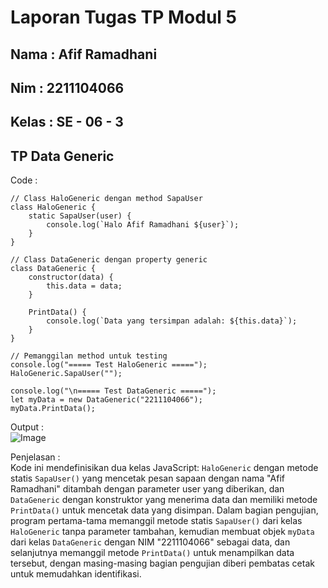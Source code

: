 # Laporan Tugas TP Modul 5

<h2> Nama  : Afif Ramadhani</h2>
<h2> Nim   : 2211104066</h2>
<h2> Kelas : SE - 06 - 3</h2>

## TP Data Generic
Code :
```
// Class HaloGeneric dengan method SapaUser
class HaloGeneric {
    static SapaUser(user) {
        console.log(`Halo Afif Ramadhani ${user}`);
    }
}

// Class DataGeneric dengan property generic
class DataGeneric {
    constructor(data) {
        this.data = data;
    }

    PrintData() {
        console.log(`Data yang tersimpan adalah: ${this.data}`);
    }
}

// Pemanggilan method untuk testing
console.log("===== Test HaloGeneric =====");
HaloGeneric.SapaUser("");

console.log("\n===== Test DataGeneric =====");
let myData = new DataGeneric("2211104066");
myData.PrintData();
```
Output : <br>
![Image](https://github.com/user-attachments/assets/7ac62b06-978d-4d09-9f05-b0957ffc36d4)


Penjelasan : <br>
Kode ini mendefinisikan dua kelas JavaScript: `HaloGeneric` dengan metode statis `SapaUser()` yang mencetak pesan sapaan dengan nama "Afif Ramadhani" 
ditambah dengan parameter user yang diberikan, dan `DataGeneric` dengan konstruktor yang menerima data dan memiliki metode `PrintData()` untuk mencetak data yang disimpan. 
Dalam bagian pengujian, program pertama-tama memanggil metode statis `SapaUser()` dari kelas `HaloGeneric` tanpa parameter tambahan, kemudian membuat objek `myData` dari kelas `DataGeneric` 
dengan NIM "2211104066" sebagai data, dan selanjutnya memanggil metode `PrintData()` untuk menampilkan data tersebut, dengan masing-masing bagian pengujian diberi pembatas cetak untuk memudahkan identifikasi.
